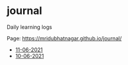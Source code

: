 # journal
Daily learning logs

Page: https://mridubhatnagar.github.io/journal/

- [11-06-2021](11-06-2021.md)
- [10-06-2021](10-06-2021.md)


